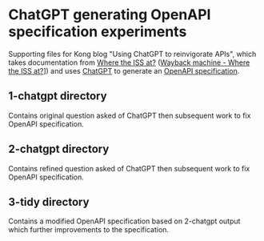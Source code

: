 # ChatGPT generating OpenAPI specification experiments

Supporting files for Kong blog "Using ChatGPT to reinvigorate APIs", which takes documentation from [Where the ISS at?](https://wheretheiss.at/w/developer) ([Wayback machine - Where the ISS at?](https://web.archive.org/web/20230929033656/https://wheretheiss.at/w/developer)]) and uses [ChatGPT](https://chat.openai.com/) to generate an [OpenAPI specification](https://www.openapis.org/).

## 1-chatgpt directory

Contains original question asked of ChatGPT then subsequent work to fix OpenAPI specification.

## 2-chatgpt directory

Contains refined question asked of ChatGPT then subsequent work to fix OpenAPI specification.

## 3-tidy directory

Contains a modified OpenAPI specification based on 2-chatgpt output which further improvements to the specification.
